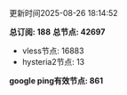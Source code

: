 更新时间2025-08-26 18:14:52

**总订阅: 188**
**总节点: 42697**
- vless节点: 16883
- hysteria2节点: 13

**google ping有效节点: 861**
